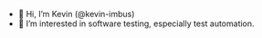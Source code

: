 - 👋 Hi, I’m Kevin (@kevin-imbus)
- 👀 I’m interested in software testing, especially test automation.
